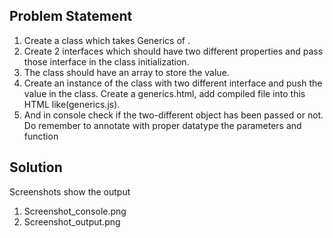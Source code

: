 ## Problem Statement
1. Create a class which takes Generics of <T>.
2. Create 2 interfaces which should have two different properties and pass those
interface in the class initialization.
3. The class should have an array to store the value.
4. Create an instance of the class with two different interface and push the value in the
class. Create a generics.html, add compiled file into this HTML like(generics.js).
5. And in console check if the two-different object has been passed or not. Do remember to annotate with proper datatype the parameters and function

## Solution
Screenshots show the output
1. Screenshot_console.png
2. Screenshot_output.png
